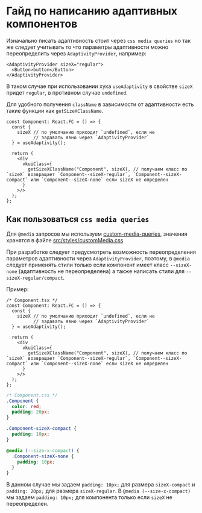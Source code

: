 # Гайд по написанию адаптивных компонентов

Изначально писать адаптивность стоит через `css media queries` но так же следует учитывать то что параметры адаптивности можно переопределить через `AdaptivityProvider`, например:

```tsx
<AdaptivityProvider sizeX="regular">
  <Button>button</Button>
</AdaptivityProvider>
```

В таком случае при использовании хука `useAdaptivity` в свойстве `sizeX` придет `regular`, в противном случае `undefined`.

Для удобного получения `className` в зависимости от адаптивности есть такие функции как `getSizeXClassName`.

```tsx
const Component: React.FC = () => {
  const {
    sizeX // по умолчанию приходит `undefined`, если не
          // задавать явно через `AdaptivityProvider`
  } = useAdaptivity();

  return (
    <div
      vkuiClass={
        getSizeXClassName("Component", sizeX), // получаем класс по `sizeX` возвращает `Component--sizeX-regular`, `Component--sizeX-compact` или `Component--sizeX-none` если sizeX не определен
      }
    >/>
  );
};
```

## Как пользоваться `css media queries`

Для `@media` запросов мы используем [custom-media-queries](https://preset-env.cssdb.org/features/#custom-media-queries), значения хранятся в файле [src/styles/customMedia.css](src/styles/customMedia.css)

При разработке следует предусмотреть возможность переопределения параметров адаптивности через `AdaptivityProvider`, поэтому, в `@media` следует применять стили только если компонент имеет класс `--sizeX-none` (адаптивность не переопределена) а также написать стили для `--sizeX-regular/compact`.

Пример:

```tsx
/* Component.tsx */
const Component: React.FC = () => {
  const {
    sizeX // по умолчанию приходит `undefined`, если не
          // задавать явно через `AdaptivityProvider`
  } = useAdaptivity();

  return (
    <div
      vkuiClass={
        getSizeXClassName("Component", sizeX), // получаем класс по `sizeX` возвращает `Component--sizeX-regular`, `Component--sizeX-compact` или `Component--sizeX-none` если sizeX не определен
      }
    >/>
  );
};
```

```css
/* Component.css */
.Component {
  color: red;
  padding: 20px;
}

.Component-sizeX-compact {
  padding: 10px;
}

@media (--size-x-compact) {
  .Component-sizeX-none {
    padding: 10px;
  }
}
```

В данном случае мы задаем `padding: 10px;` для размера `sizeX-compact` и `padding: 20px;` для размера `sizeX-regular`. В `@media (--size-x-compact)` мы задаем `padding: 10px;` для компонента только если `sizeX` не переопределен.
